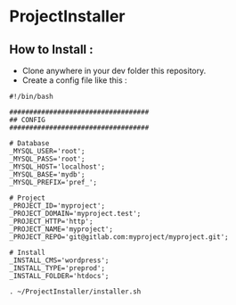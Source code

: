 # ProjectInstaller

## How to Install :

- Clone anywhere in your dev folder this repository.
- Create a config file like this :

```
#!/bin/bash

###################################
## CONFIG
###################################

# Database
_MYSQL_USER='root';
_MYSQL_PASS='root';
_MYSQL_HOST='localhost';
_MYSQL_BASE='mydb';
_MYSQL_PREFIX='pref_';

# Project
_PROJECT_ID='myproject';
_PROJECT_DOMAIN='myproject.test';
_PROJECT_HTTP='http';
_PROJECT_NAME='myproject';
_PROJECT_REPO='git@gitlab.com:myproject/myproject.git';

# Install
_INSTALL_CMS='wordpress';
_INSTALL_TYPE='preprod';
_INSTALL_FOLDER='htdocs';

. ~/ProjectInstaller/installer.sh

```

